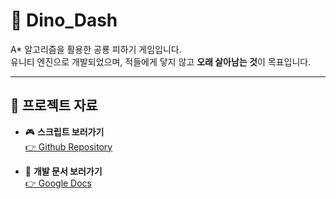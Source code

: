 # 🦖 Dino_Dash
A* 알고리즘을 활용한 공룡 피하기 게임입니다.  
유니티 엔진으로 개발되었으며, 적들에게 닿지 않고 **오래 살아남는 것**이 목표입니다.  

---

## 📂 프로젝트 자료
- 🎮 **스크립트 보러가기**  
  [👉 Github Repository](https://github.com/Develowonn/Dino_Dash/tree/main/Assets/00.%20GameAsset/01.%20Scripts)

- 📑 **개발 문서 보러가기**  
  [👉 Google Docs](https://docs.google.com/document/d/1rNeYZPqkRCPzAopRI2uLP19_pq-P59zmFMnsIiaklnw/edit?usp=sharing)
